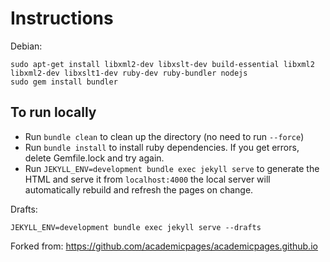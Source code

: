 # Instructions

Debian:

    sudo apt-get install libxml2-dev libxslt-dev build-essential libxml2 libxml2-dev libxslt1-dev ruby-dev ruby-bundler nodejs
    sudo gem install bundler

## To run locally 

 - Run `bundle clean` to clean up the directory (no need to run `--force`)
 - Run `bundle install` to install ruby dependencies. If you get errors, delete Gemfile.lock and try again.
 - Run `JEKYLL_ENV=development bundle exec jekyll serve` to generate the HTML and serve it from `localhost:4000` the local server will automatically rebuild and refresh the pages on change.

Drafts:

    JEKYLL_ENV=development bundle exec jekyll serve --drafts

Forked from: https://github.com/academicpages/academicpages.github.io
